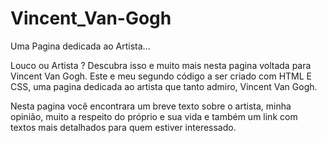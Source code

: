 # Vincent_Van-Gogh
Uma Pagina dedicada ao Artista...

Louco ou Artista ? Descubra isso e muito mais nesta pagina voltada para Vincent Van Gogh.
Este e meu segundo código a ser criado com HTML E CSS, uma pagina dedicada ao artista que tanto admiro, Vincent Van Gogh.

Nesta pagina você encontrara um breve texto sobre o artista, minha opinião, muito a respeito do próprio e sua vida e também
um link com textos mais detalhados para quem estiver interessado.
